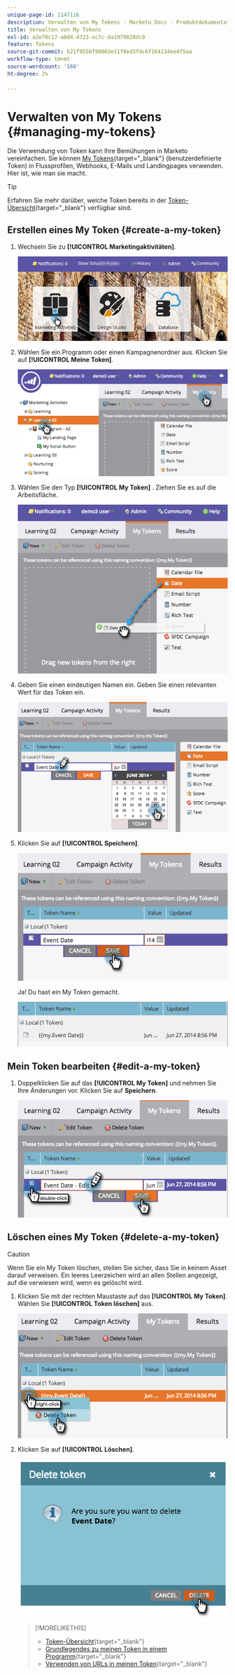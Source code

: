 ```yaml
---
unique-page-id: 1147116
description: Verwalten von My Tokens - Marketo Docs - Produktdokumentation
title: Verwalten von My Tokens
exl-id: a2e70c17-a8d4-4723-ac7c-da1979828dc9
feature: Tokens
source-git-commit: b21f955bf98063e11f8ed3fdc6f164134ee4f5aa
workflow-type: tm+mt
source-wordcount: '168'
ht-degree: 2%

---
```


# Verwalten von My Tokens {#managing-my-tokens}

Die Verwendung von Token kann Ihre Bemühungen in Marketo vereinfachen. Sie können [My Tokens](/help/marketo/product-docs/core-marketo-concepts/programs/tokens/understanding-my-tokens-in-a-program.md){target="_blank"} (benutzerdefinierte Token) in Flussprofilen, Webhooks, E-Mails und Landingpages verwenden. Hier ist, wie man sie macht.

>[!TIP]
>
>Erfahren Sie mehr darüber, welche Token bereits in der [Token-Übersicht](/help/marketo/product-docs/demand-generation/landing-pages/personalizing-landing-pages/tokens-overview.md){target="_blank"} verfügbar sind.

## Erstellen eines My Token {#create-a-my-token}

1. Wechseln Sie zu **[!UICONTROL Marketingaktivitäten]**.

   ![](assets/login-marketing-activities.png)

1. Wählen Sie ein Programm oder einen Kampagnenordner aus. Klicken Sie auf **[!UICONTROL Meine Token]**.

   ![](assets/image2014-9-18-12-3a4-3a27.png)

1. Wählen Sie den Typ **[!UICONTROL My Token]** . Ziehen Sie es auf die Arbeitsfläche.

   ![](assets/image2014-9-18-12-3a4-3a39.png)

1. Geben Sie einen eindeutigen Namen ein. Geben Sie einen relevanten Wert für das Token ein.

   ![](assets/image2014-9-18-12-3a4-3a53.png)

1. Klicken Sie auf **[!UICONTROL Speichern]**.

   ![](assets/image2014-9-18-12-3a5-3a5.png)

   Ja! Du hast ein My Token gemacht.

   ![](assets/image2014-9-18-12-3a5-3a15.png)

## Mein Token bearbeiten {#edit-a-my-token}

1. Doppelklicken Sie auf das **[!UICONTROL My Token]** und nehmen Sie Ihre Änderungen vor. Klicken Sie auf **Speichern**.

   ![](assets/image2014-9-18-12-3a5-3a45.png)

## Löschen eines My Token {#delete-a-my-token}

>[!CAUTION]
>
>Wenn Sie ein My Token löschen, stellen Sie sicher, dass Sie in keinem Asset darauf verweisen. Ein leeres Leerzeichen wird an allen Stellen angezeigt, auf die verwiesen wird, wenn es gelöscht wird.

1. Klicken Sie mit der rechten Maustaste auf das **[!UICONTROL My Token]**. Wählen Sie **[!UICONTROL Token löschen]** aus.

   ![](assets/image2014-9-18-12-3a7-3a24.png)

1. Klicken Sie auf **[!UICONTROL Löschen]**.

   ![](assets/image2014-9-18-12-3a7-3a31.png)

   >[!MORELIKETHIS]
   >
   >* [Token-Übersicht](/help/marketo/product-docs/demand-generation/landing-pages/personalizing-landing-pages/tokens-overview.md){target="_blank"}
   >* [Grundlegendes zu meinen Token in einem Programm](/help/marketo/product-docs/core-marketo-concepts/programs/tokens/understanding-my-tokens-in-a-program.md){target="_blank"}
   >* [Verwenden von URLs in meinen Token](/help/marketo/product-docs/email-marketing/general/using-tokens/using-urls-in-my-tokens.md){target="_blank"}
